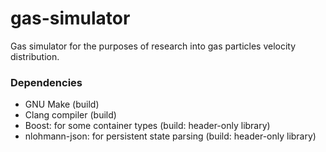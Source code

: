 # gas-simulator

Gas simulator for the purposes of research into gas particles velocity distribution.

### Dependencies
* GNU Make (build)
* Clang compiler (build)
* Boost: for some container types (build: header-only library)
* nlohmann-json: for persistent state parsing (build: header-only library)
